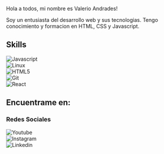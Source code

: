 Hola a todos, mi nombre es Valerio Andrades!

Soy un entusiasta del desarrollo web y sus tecnologias. Tengo conocimiento y formacion en HTML, CSS y Javascript.

## Skills 

![Javascript](https://img.shields.io/badge/Javascript-3DOC84?style=for-the-badge&logo=javascript&logoColor=yellow&labelColor=101010)</br>
![Linux](https://img.shields.io/badge/Linux-3DOC84?style=for-the-badge&logo=linux&logoColor=white&labelColor=101010)</br>
![HTML5](https://img.shields.io/badge/Html5-3DOC84?style=for-the-badge&logo=html5&logoColor=white&labelColor=101010)</br>
![Git](https://img.shields.io/badge/Git-3DOC84?style=for-the-badge&logo=Git&logoColor=white&labelColor=101010)</br>
![React](https://img.shields.io/badge/React-3DOC84?style=for-the-badge&logo=React&logoColor=white&labelColor=101010)</br>

## Encuentrame en:

### Redes Sociales
![Youtube](https://img.shields.io/badge/Youtube-3DOC84?style=for-the-badge&logo=Youtube&logoColor=white&labelColor=101010)</br>
![Instagram](https://img.shields.io/badge/Instagram-3DOC84?style=for-the-badge&logo=Instagram&logoColor=white&labelColor=101010)</br>
![Linkedin](https://img.shields.io/badge/Linkedin-3DOC84?style=for-the-badge&logo=Linkedin&logoColor=white&labelColor=101010)</br>
